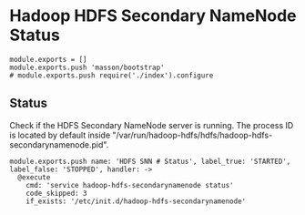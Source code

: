 
# Hadoop HDFS Secondary NameNode Status

    module.exports = []
    module.exports.push 'masson/bootstrap'
    # module.exports.push require('./index').configure

## Status

Check if the HDFS Secondary NameNode server is running. The process ID is
located by default inside "/var/run/hadoop-hdfs/hdfs/hadoop-hdfs-secondarynamenode.pid".

    module.exports.push name: 'HDFS SNN # Status', label_true: 'STARTED', label_false: 'STOPPED', handler: ->
      @execute
        cmd: 'service hadoop-hdfs-secondarynamenode status'
        code_skipped: 3
        if_exists: '/etc/init.d/hadoop-hdfs-secondarynamenode'
